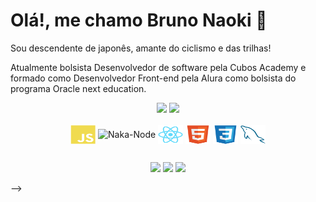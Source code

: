 # Olá!, me chamo Bruno Naoki 👋

Sou descendente de japonês, amante do ciclismo e das trilhas!

Atualmente bolsista Desenvolvedor de software pela Cubos Academy e formado como Desenvolvedor Front-end pela Alura como bolsista do programa Oracle next education.

<div style="display: inline_block " align="center">
<img aling="center" height="150px" src="https://github-readme-stats.vercel.app/api?username=nakawakawaka&show_icons=true&hide_border=true&theme=tokyonight" />

<img height="150px" src="https://github-readme-stats.vercel.app/api/top-langs/?username=nakawakawaka&hide_border=true&layout=compact&theme=tokyonight" />
</div> 
  
<div style="display: inline_block " align="center"><br>
  <img align="center" alt="Naka-Js" height="30" width="40" src="https://raw.githubusercontent.com/devicons/devicon/master/icons/javascript/javascript-plain.svg">
  <img align="center" alt="Naka-Node" height="30" width="40" src="https://cdn.jsdelivr.net/gh/devicons/devicon/icons/nodejs/nodejs-original.svg" />
  <img align="center" alt="Naka-React" height="30" width="40" src="https://raw.githubusercontent.com/devicons/devicon/master/icons/react/react-original.svg">
  <img align="center" alt="Naka-HTML" height="30" width="40" src="https://raw.githubusercontent.com/devicons/devicon/master/icons/html5/html5-original.svg">
  <img align="center" alt="Naka-CSS" height="30" width="40" src="https://raw.githubusercontent.com/devicons/devicon/master/icons/css3/css3-original.svg">
  <img align="center" alt="Naka-CSS" height="30" width="40" src="https://raw.githubusercontent.com/devicons/devicon/master/icons/mysql/mysql-original.svg">
</div>

  ##
  
<div align="center"> 
  <a href="https://instagram.com/bnnakamura" target="_blank"><img src="https://img.shields.io/badge/-Instagram-%23E4405F?style=for-the-badge&logo=instagram&logoColor=white" target="_blank"></a>
  <a href = "mailto:bruno.naoki.nakamura@gmail.com"><img src="https://img.shields.io/badge/Gmail-D14836?style=for-the-badge&logo=gmail&logoColor=white" target="_blank"></a>
  <a href="https://www.linkedin.com/in/bruno-naoki-nakamura" target="_blank"><img src="https://img.shields.io/badge/-LinkedIn-%230077B5?style=for-the-badge&logo=linkedin&logoColor=white" target="_blank"></a>   
</div>
  
-->
